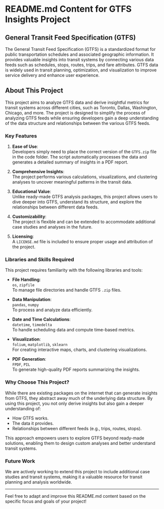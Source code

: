 # README.md Content for GTFS Insights Project

## General Transit Feed Specification (GTFS)

The General Transit Feed Specification (GTFS) is a standardized format for public transportation schedules and associated geographic information. It provides valuable insights into transit systems by connecting various data feeds such as schedules, stops, routes, trips, and fare attributes. GTFS data is widely used in transit planning, optimization, and visualization to improve service delivery and enhance user experience.

## About This Project

This project aims to analyze GTFS data and derive insightful metrics for transit systems across different cities, such as Toronto, Dallas, Washington, Chicago, and more. The project is designed to simplify the process of analyzing GTFS feeds while ensuring developers gain a deep understanding of the data structure and relationships between the various GTFS feeds.

### Key Features

1. **Ease of Use**:  
   Developers simply need to place the correct version of the `GTFS.zip` file in the code folder. The script automatically processes the data and generates a detailed summary of insights in a PDF report.

2. **Comprehensive Insights**:  
   The project performs various calculations, visualizations, and clustering analyses to uncover meaningful patterns in the transit data.

3. **Educational Value**:  
   Unlike ready-made GTFS analysis packages, this project allows users to dive deeper into GTFS, understand its structure, and explore the relationships between different data feeds.

4. **Customizability**:  
   The project is flexible and can be extended to accommodate additional case studies and analyses in the future.

5. **Licensing**:  
   A `LICENSE.md` file is included to ensure proper usage and attribution of the project.

### Libraries and Skills Required

This project requires familiarity with the following libraries and tools:

- **File Handling**:  
  `os`, `zipfile`  
  To manage file directories and handle GTFS `.zip` files.

- **Data Manipulation**:  
  `pandas`, `numpy`  
  To process and analyze data efficiently.

- **Date and Time Calculations**:  
  `datetime`, `timedelta`  
  To handle scheduling data and compute time-based metrics.

- **Visualization**:  
  `folium`, `matplotlib`, `sklearn`  
  For creating interactive maps, charts, and clustering visualizations.

- **PDF Generation**:  
  `FPDF`, `PIL`  
  To generate high-quality PDF reports summarizing the insights.

### Why Choose This Project?

While there are existing packages on the internet that can generate insights from GTFS, they abstract away much of the underlying data structure. By using this project, you not only derive insights but also gain a deeper understanding of:

- How GTFS works.
- The data it provides.
- Relationships between different feeds (e.g., trips, routes, stops).

This approach empowers users to explore GTFS beyond ready-made solutions, enabling them to design custom analyses and better understand transit systems.

### Future Work

We are actively working to extend this project to include additional case studies and transit systems, making it a valuable resource for transit planning and analysis worldwide.

---

Feel free to adapt and improve this README.md content based on the specific focus and goals of your project!
